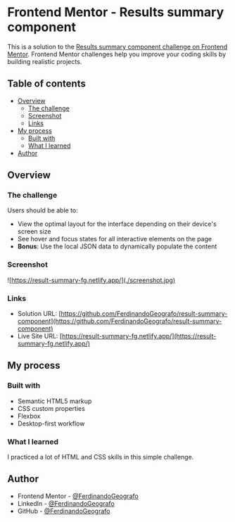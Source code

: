 # Frontend Mentor - Results summary component

This is a solution to the [Results summary component challenge on Frontend Mentor](https://www.frontendmentor.io/challenges/results-summary-component-CE_K6s0maV). Frontend Mentor challenges help you improve your coding skills by building realistic projects.

## Table of contents

- [Overview](#overview)
  - [The challenge](#the-challenge)
  - [Screenshot](#screenshot)
  - [Links](#links)
- [My process](#my-process)
  - [Built with](#built-with)
  - [What I learned](#what-i-learned)
- [Author](#author)

## Overview

### The challenge

Users should be able to:

- View the optimal layout for the interface depending on their device's screen size
- See hover and focus states for all interactive elements on the page
- **Bonus**: Use the local JSON data to dynamically populate the content

### Screenshot

![https://result-summary-fg.netlify.app/](./screenshot.jpg)

### Links

- Solution URL: [https://github.com/FerdinandoGeografo/result-summary-component](https://github.com/FerdinandoGeografo/result-summary-component)
- Live Site URL: [https://result-summary-fg.netlify.app/](https://result-summary-fg.netlify.app/)

## My process

### Built with

- Semantic HTML5 markup
- CSS custom properties
- Flexbox
- Desktop-first workflow

### What I learned

I practiced a lot of HTML and CSS skills in this simple challenge.

## Author

- Frontend Mentor - [@FerdinandoGeografo](https://www.frontendmentor.io/profile/FerdinandoGeografo)
- LinkedIn - [@FerdinandoGeografo](https://www.linkedin.com/in/ferdinandogeografo/)
- GitHub - [@FerdinandoGeografo](https://github.com/FerdinandoGeografo/)
